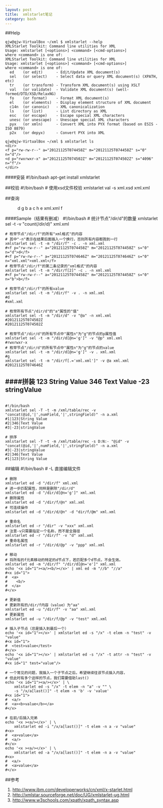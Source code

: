 ```yaml
---
layout: post
title:  xmlstarlet笔记
category: bash
---
```


##Help

    qjw@qjw-VirtualBox ~/xml $ xmlstarlet --help
    XMLStarlet Toolkit: Command line utilities for XML
    Usage: xmlstarlet [<options>] <command> [<cmd-options>]
    where <command> is one of:
    XMLStarlet Toolkit: Command line utilities for XML
    Usage: xmlstarlet [<options>] <command> [<cmd-options>]
    where <command> is one of:
      ed    (or edit)      - Edit/Update XML document(s)
      sel   (or select)    - Select data or query XML document(s) (XPATH, etc)
      tr    (or transform) - Transform XML document(s) using XSLT
      val   (or validate)  - Validate XML document(s) (well-formed/DTD/XSD/RelaxNG)
      fo    (or format)    - Format XML document(s)
      el    (or elements)  - Display element structure of XML document
      c14n  (or canonic)   - XML canonicalization
      ls    (or list)      - List directory as XML
      esc   (or escape)    - Escape special XML characters
      unesc (or unescape)  - Unescape special XML characters
      pyx   (or xmln)      - Convert XML into PYX format (based on ESIS - ISO 8879)
      p2x   (or depyx)     - Convert PYX into XML

    qjw@qjw-VirtualBox ~/xml $ xmlstarlet ls
    <dir>
    <f p="rw-rw-r--" a="20121125T074458Z" m="20121125T074458Z" s="0"    n="d"/>
    <d p="rwxrwxr-x" a="20121125T074502Z" m="20121125T074502Z" s="4096" n="f"/>
    </dir>

####安装
    #!/bin/bash
    apt-get install xmlstarlet


##校验
    #!/bin/bash
    # 使用xsd文件校验
    xmlstarlet val -s xml.xsd xml.xml
    
##查询
    <dir>
    <f p="rw-rw-r--" a="20121125T074458Z" m="20121125T074458Z" s="0"    n="d">d</f>
    <d p="rwxrwxr-x" a="20121125T074502Z" m="20121125T074502Z" s="4096" n="g">g</d>
    <f p="rw-rw-r--" a="20121125T074458Z" m="20121125T074458Z" s="0"    n="b">b</f>
    <f p="rw-rw-r--" a="20121125T074458Z" m="20121125T074458Z" s="0"    n="a">a</f>
    <f p="rw-rw-r--" a="20121125T074458Z" m="20121125T074458Z" s="0"    n="c">c</f>
    <d p="rwxrwxr-x" a="20121125T074502Z" m="20121125T074502Z" s="4096" n="h">h</d>
    <d p="rwxrwxr-x" a="20121125T074502Z" m="20121125T074502Z" s="4096" n="e">e</d>
    <f p="rw-rw-r--" a="20121125T074646Z" m="20121125T074646Z" s="0"    n="xml.xml">xml.xml</f>
    <d p="rwxrwxr-x" a="20121125T074502Z" m="20121125T074502Z" s="4096" n="f">f</d>
    </dir>

####Sample（结果有删减）
    #!/bin/bash
    # 统计节点"/dir/d"的数量
    xmlstarlet sel -t -v "count(/dir/d)" xml.xml
    
    # 枚举节点"/dir/f"的所有"xml格式"的内容
    # 其中"-n"表示在结果后面插入一个换行，否则所有内容都跑到一行
    xmlstarlet sel -t -m "/dir/f" -c . -n xml.xml
    #<f p="rw-rw-r--" a="20121125T074458Z" m="20121125T074458Z" s="0" n="d">d</f>
    #<f p="rw-rw-r--" a="20121125T074646Z" m="20121125T074646Z" s="0" n="xml.xml">xml.xml</f>
    # 枚举节点"/dir/f"的第二条记录的"xml格式"的内容
    xmlstarlet sel -t -m "/dir/f[2]" -c . -n xml.xml
    #<f p="rw-rw-r--" a="20121125T074458Z" m="20121125T074458Z" s="0" n="b">b</f>

    # 枚举节点"/dir/f"的所有value
    xmlstarlet sel -t -m "/dir/f" -v . -n xml.xml
    #d
    #xml.xml
    
    # 枚举所有节点"/dir/d"的"a"属性的"值"
    xmlstarlet sel -t -m "/dir/d" -v "@a" -n xml.xml
    #20121125T074502Z
    #20121125T074502Z
    
    # 枚举节点"/dir/d"的所有节点中"属性n"为"g"的节点的p属性值
    xmlstarlet sel -t -m "/dir/d[@n='g']" -v "@p" xml.xml
    #rwxrwxr-x
    # 枚举节点"/dir/d"的所有节点中"属性n"为"g"的节点的value
    xmlstarlet sel -t -m "/dir/d[@n='g']" -v . xml.xml
    #g
    xmlstarlet sel -t -m "/dir/f[.='xml.xml']" -v @a xml.xml
    #20121125T074646Z

####拼装
    <xml>
      <table>
        <rec id="1">
          <numField>123</numField>
          <stringField>String Value</stringField>
        </rec>
        <rec id="2">
          <numField>346</numField>
          <stringField>Text Value</stringField>
        </rec>
        <rec id="3">
          <numField>-23</numField>
          <stringField>stringValue</stringField>
        </rec>
      </table>
    </xml>
---
    #!/bin/bash
    xmlstarlet sel -T -t -m /xml/table/rec -v "concat(@id,'|',numField,'|',stringField)" -n a.xml 
    #1|123|String Value
    #2|346|Text Value
    #3|-23|stringValue
    
    # 排序
    xmlstarlet sel -T -t -m /xml/table/rec -s D:N:- "@id" -v "concat(@id,'|',numField,'|',stringField)" -n a.xml 
    #3|-23|stringValue
    #2|346|Text Value
    #1|123|String Value
    
    
##编辑
    #!/bin/bash
    # -L 直接编辑文件

    # 删除
    xmlstarlet ed -d "/dir/f" xml.xml
    # 进一步匹配属性，同样是删除"/dir/d"
    xmlstarlet ed -d "/dir/d[@n='g']" xml.xml
    # 删除属性
    xmlstarlet ed -d "/dir/f/@n" xml.xml
    # 可连续操作
    xmlstarlet ed -d "/dir/d/@n" -d "dir/f/@m" xml.xml

    # 重命名
    xmlstarlet ed -r "/dir" -v "xxx" xml.xml
    # 注意-v只需要指定一个名称，而不是全路径
    xmlstarlet ed -r "/dir/f" -v "d" xml.xml
    # 重命名属性
    xmlstarlet ed -r "/dir/d/@p" -v "ppp" xml.xml

    # 移动
    # 将所有的f元素移动的特定的d节点下，若匹配多个d节点，不会生效。
    xmlstarlet ed -m "/dir/f" "/dir/d[@n='e']" xml.xml
    echo '<x id="1"><a/><b/></x>' | xml ed -m "//b" "//a"
    #<x id="1">
    #  <a>
    #    <b/>
    #  </a>
    #</x>

    # 更新值
    # 更新所有的/dir/f内容（value）为"aa"
    xmlstarlet ed -u "/dir/f" -v "aa" xml.xml
    # 更新属性
    xmlstarlet ed -u "/dir/f/@p" -v "test" xml.xml
    
    # 插入子节点（总是插入到最后一个）
    echo '<x id="1"></x>' | xmlstarlet ed -s "/x" -t elem -n "test" -v "value"
    #<x id="1">
    #  <test>value</test>
    #</x>
    echo '<x id="1"></x>' | xmlstarlet ed -s "/x" -t attr -n "test" -v "value"
    #<x id="1" test="value"/>
    
    # 一个常见的问题，我插入一个子节点之后，希望继续往该节点插入内容，
    # 但此时有多个这样的节点，我们需要借助last()
    echo '<x id="1"><a/></x>' | \
        xmlstarlet ed -s "/x" -t elem -n "a" -v "" \
        -s "/x/a[last()]" -t elem -n 'b' -v 'value'
    #<x id="1">
    #  <a/>
    #  <a><b>value</b></a>
    #</x>
    
    # 在前/后插入兄弟
    echo '<x ><a/></x>' | \
        xmlstarlet ed -i "/x/a[last()]" -t elem -n a -v "value"
    #<x>
    #  <a>value</a>
    #  <a/>
    #</x>
    echo '<x ><a/></x>' | \
        xmlstarlet ed -a "/x/a[last()]" -t elem -n a -v "value"
    #<x>
    #  <a/>
    #  <a>value</a>
    #</x>
    
##参考
1. <http://www.ibm.com/developerworks/cn/xml/x-starlet.html>
1. <http://xmlstar.sourceforge.net/doc/UG/xmlstarlet-ug.html>
1. <http://www.w3schools.com/xpath/xpath_syntax.asp>